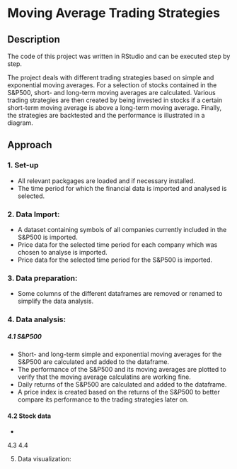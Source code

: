 # Moving Average Trading Strategies

## Description
The code of this project was written in RStudio and can be executed step by step.

The project deals with different trading strategies based on simple and exponential moving averages.
For a selection of stocks contained in the S&P500, short- and long-term moving averages are calculated.
Various trading strategies are then created by being invested in stocks if a certain short-term moving average is above a long-term moving average.
Finally, the strategies are backtested and the performance is illustrated in a diagram.

## Approach
### 1. Set-up
- All relevant packgages are loaded and if necessary installed.
- The time period for which the financial data is imported and analysed is selected.

### 2. Data Import:
- A dataset containing symbols of all companies currently included in the S&P500 is imported.
- Price data for the selected time period for each company which was chosen to analyse is imported.
- Price data for the selected time period for the S&P500 is imported.

### 3. Data preparation:
- Some columns of the different dataframes are removed or renamed to simplify the data analysis.

### 4. Data analysis:
##### 4.1 S&P500
- Short- and long-term simple and exponential moving averages for the S&P500 are calculated and added to the dataframe.
- The performance of the S&P500 and its moving averages are plotted to verify that the moving average calculatins are working fine.
- Daily returns of the S&P500 are calculated and added to the dataframe.
- A price index is created based on the returns of the S&P500 to better compare its performance to the trading strategies later on.
#### 4.2 Stock data
- 
4.3
4.4

5. Data visualization:
